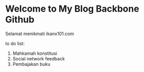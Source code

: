 # Welcome to My Blog Backbone Github

Selamat menikmati ikanx101.com

to do list:

1. Mahkamah konstitusi
1. Social network feedback
1. Pembajakan buku
